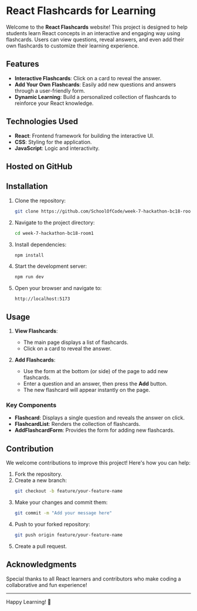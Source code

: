 # React Flashcards for Learning

Welcome to the **React Flashcards** website! This project is designed to help students learn React concepts in an interactive and engaging way using flashcards. Users can view questions, reveal answers, and even add their own flashcards to customize their learning experience.

## Features

- **Interactive Flashcards**: Click on a card to reveal the answer.
- **Add Your Own Flashcards**: Easily add new questions and answers through a user-friendly form.
- **Dynamic Learning**: Build a personalized collection of flashcards to reinforce your React knowledge.

## Technologies Used

- **React**: Frontend framework for building the interactive UI.
- **CSS**: Styling for the application.
- **JavaScript**: Logic and interactivity.

## Hosted on GitHub

## Installation

1. Clone the repository:

   ```bash
   git clone https://github.com/SchoolOfCode/week-7-hackathon-bc18-room1
   ```

2. Navigate to the project directory:

   ```bash
   cd week-7-hackathon-bc18-room1
   ```

3. Install dependencies:

   ```bash
   npm install
   ```

4. Start the development server:

   ```bash
   npm run dev
   ```

5. Open your browser and navigate to:

   ```
   http://localhost:5173
   ```

## Usage

1. **View Flashcards**:

   - The main page displays a list of flashcards.
   - Click on a card to reveal the answer.

2. **Add Flashcards**:
   - Use the form at the bottom (or side) of the page to add new flashcards.
   - Enter a question and an answer, then press the **Add** button.
   - The new flashcard will appear instantly on the page.

### Key Components

- **Flashcard**: Displays a single question and reveals the answer on click.
- **FlashcardList**: Renders the collection of flashcards.
- **AddFlashcardForm**: Provides the form for adding new flashcards.

## Contribution

We welcome contributions to improve this project! Here's how you can help:

1. Fork the repository.
2. Create a new branch:
   ```bash
   git checkout -b feature/your-feature-name
   ```
3. Make your changes and commit them:
   ```bash
   git commit -m "Add your message here"
   ```
4. Push to your forked repository:
   ```bash
   git push origin feature/your-feature-name
   ```
5. Create a pull request.

## Acknowledgments

Special thanks to all React learners and contributors who make coding a collaborative and fun experience!

---

Happy Learning! 🚀
